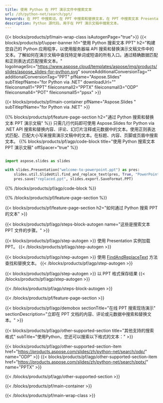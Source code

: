 ```yaml
---
title: 使用 Python 在 PPT 演示文件中搜索文本
url: /zh/python-net/search/ppt/
keywords: 在 PPT 中搜索词，在 PPT 中搜索和替换文本，在 PPT 中搜索文本 Presentation
description: Python 源代码，用于在 PPT 演示文稿中搜索文本。
---
```


{{< blocks/products/pf/main-wrap-class isAutogenPage="true">}}
{{< blocks/products/pf/upper-banner h1="使用 Python 搜索文本 PPT" h2="构建您自己的 Python 应用程序，以使用服务器端 API 搜索和替换演示文稿文件中的文本。了解如何在演示文稿中查找特定单词或短语的所有入口。通过精确数据匹配和正则表达式匹配搜索文本。" logoImageSrc="https://www.aspose.cloud/templates/aspose/img/products/slides/aspose_slides-for-python.svg" sourceAdditionalConversionTag="" additionalConversionTag="PPT" pfName="Aspose.Slides" subTitlepfName="for Python via .NET" downloadUrl="" fileiconsmall1="PPT" fileiconsmall2="PPTX" fileiconsmall3="ODP" fileiconsmall4="POT" fileiconsmall5="ppsx" >}}

{{< blocks/products/pf/main-container pfName="Aspose.Slides " subTitlepfName="for Python via .NET" >}}

{{% blocks/products/pf/feature-page-section  h2="通过 Python 搜索和替换文本 PPT 演示文稿" %}}
只需几行代码即可使用 Aspose.Slides for Python via .NET API 搜索和替换内容、评论、幻灯片注释或元数据中的文本。使用正则表达式匹配、匹配大小写来搜索演示文稿中的文本。在标题、内容、页脚或页眉中搜索文本。
{{% blocks/products/pf/agp/code-block title="使用 Python 搜索文本 PPT 演示文稿" offSpacer="true" %}}

```py

import aspose.slides as slides

with slides.Presentation("welcome-to-powerpoint.ppt") as pres:
    slides.util.SlideUtil.find_and_replace_text(pres, True, "PowerPoint", "Aspose.Slides", None)
    pres.save("replaced.ppt", slides.export.SaveFormat.PPT)
```

{{% /blocks/products/pf/agp/code-block %}}

{{% /blocks/products/pf/feature-page-section %}}

{{< blocks/products/pf/feature-page-section  h2="如何通过 Python 搜索 PPT 的文本" >}}

{{< blocks/products/pf/agp/steps-block-autogen name="这些是搜索文本 PPT 文件的步骤。" >}}

{{< blocks/products/pf/agp/step-autogen >}}
使用 Presentation 实例加载 PPT。
{{< /blocks/products/pf/agp/step-autogen >}}

{{< blocks/products/pf/agp/step-autogen >}}
使用 [FindAndReplaceText](https://reference.aspose.com/slides/python-net/aspose.slides.util/slideutil/) 方法查找和替换文本。
{{< /blocks/products/pf/agp/step-autogen >}}

{{< blocks/products/pf/agp/step-autogen >}}
以 PPT 格式保存结果
{{< /blocks/products/pf/agp/step-autogen >}}

{{< /blocks/products/pf/agp/steps-block-autogen >}}

{{< /blocks/products/pf/feature-page-section >}}

{{< blocks/products/pf/agp/demobox sectionTitle="在线 PPT 搜索现场演示" sectionDescription="立即在 PPT 文档的内容、评论或元数据中搜索和替换文本。" >}}

{{< blocks/products/pf/agp/other-supported-section title="其他支持的搜索格式" subTitle="使用Python，您还可以搜索以下格式的文本：" >}}

{{< blocks/products/pf/agp/other-supported-section-item href="https://products.aspose.com/slides/zh/python-net/search/odp/" name="ODP" >}}
{{< blocks/products/pf/agp/other-supported-section-item href="https://products.aspose.com/slides/zh/python-net/search/pptx/" name="PPTX" >}}


{{< /blocks/products/pf/agp/other-supported-section >}}

{{< /blocks/products/pf/main-container >}}
    
{{< /blocks/products/pf/main-wrap-class >}}